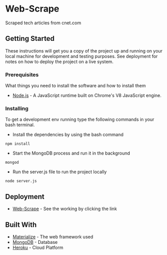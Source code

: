 # Web-Scrape

Scraped tech articles from cnet.com

## Getting Started

These instructions will get you a copy of the project up and running on your local machine for development and testing purposes. See deployment for notes on how to deploy the project on a live system.

### Prerequisites

What things you need to install the software and how to install them

* [Node.js](https://nodejs.org/en/) - A JavaScript runtime built on Chrome's V8 JavaScript engine.

### Installing

To get a development env running type the following commands in your bash terminal.
- Install the dependencies by using the bash command

```
npm install
```
- Start the MongoDB process and run it in the background
```
mongod
```
- Run the server.js file to run the project locally
```
node server.js
```
## Deployment

* [Web-Scrape](https://infinite-bastion-71270.herokuapp.com/) - See the working by clicking the link

## Built With

* [Materialize](https://materializecss.com/) - The web framework used
* [MongoDB](https://www.mongodb.com) - Database
* [Heroku](https://www.heroku.com) - Cloud Platform